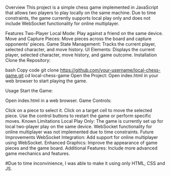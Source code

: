 Overview
This project is a simple chess game implemented in JavaScript that allows two players to play locally on the same machine. Due to time constraints, the game currently supports local play only and does not include WebSocket functionality for online multiplayer.

Features
Two-Player Local Mode: Play against a friend on the same device.
Move and Capture Pieces: Move pieces across the board and capture opponents' pieces.
Game State Management: Tracks the current player, selected character, and move history.
UI Elements: Displays the current player, selected character, move history, and game outcome.
Installation
Clone the Repository:

bash
Copy code
git clone https://github.com/your-username/local-chess-game.git
cd local-chess-game
Open the Project: Open index.html in your web browser to start playing the game.

Usage
Start the Game:

Open index.html in a web browser.
Game Controls:

Click on a piece to select it.
Click on a target cell to move the selected piece.
Use the control buttons to restart the game or perform specific moves.
Known Limitations
Local Play Only: The game is currently set up for local two-player play on the same device. WebSocket functionality for online multiplayer was not implemented due to time constraints.
Future Improvements
WebSocket Integration: Add support for online multiplayer using WebSocket.
Enhanced Graphics: Improve the appearance of game pieces and the game board.
Additional Features: Include more advanced game mechanics and features.




#Due to time inconvinience, I was able to make it using only HTML, CSS and JS.
